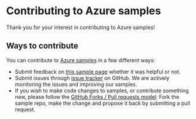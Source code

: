 # Contributing to Azure samples

Thank you for your interest in contributing to Azure samples!

## Ways to contribute

You can contribute to [Azure samples](https://github.com/Azure-Samples/locks-dotnet-manage-locks) in a few different ways:

- Submit feedback on [this sample page](https://azure.microsoft.com/documentation/samples/locks-dotnet-manage-locks/) whether it was helpful or not.  
- Submit issues through [issue tracker](https://github.com/Azure-Samples/locks-dotnet-manage-locks/issues) on GitHub. We are actively monitoring the issues and improving our samples.
- If you wish to make code changes to samples, or contribute something new, please follow the [GitHub Forks / Pull requests model](https://help.github.com/articles/fork-a-repo/): Fork the sample repo, make the change and propose it back by submitting a pull request.